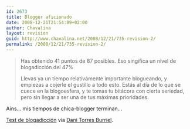 ```yaml
---
id: 2673
title: Blogger aficionado
date: 2008-12-21T21:54:09+02:00
author: Chavalina
layout: revision
guid: http://www.chavalina.net/2008/12/21/735-revision-2/
permalink: /2008/12/21/735-revision-2/
---
```

> Has obtenido 41 puntos de 87 posibles. Eso singifica un nivel de blogadicción del 47%
> 
> Llevas ya un tiempo relativamente importante blogueando, y empiezas a cojerle el gustillo a todo esto. Estás al d&iacute;a de lo que se cuece en la blogoesfera, y te tomas tu bitácora con cierta seriedad, pero sin llegar a ser una de tus máximas prioridades.

Ains… mis tiempos de chica-blogger terminan…

<a href="http://javimoya.com/blog/especial/blog-o-test/index.htm" target="_blank">Test de blogadicción</a> via <a href="http://www.torresburriel.com/weblog/2006/09/05/blogger-experimentado/" target="_blank">Dani Torres Burriel</a>.